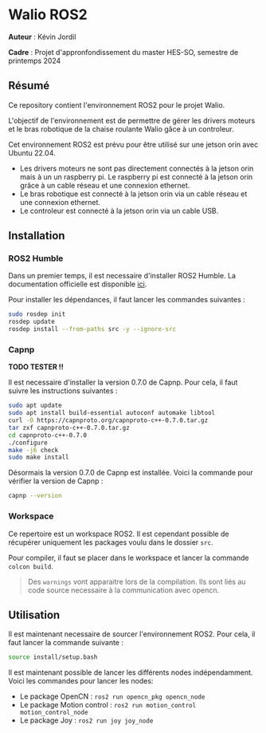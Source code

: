 # Walio ROS2

**Auteur** : Kévin Jordil

**Cadre** : Projet d'appronfondissement du master HES-SO, semestre de printemps 2024

## Résumé

Ce repository contient l'environnement ROS2 pour le projet Walio.

L'objectif de l'environnement est de permettre de gérer les drivers moteurs et le bras robotique de la chaise roulante Walio gâce à un controleur.

Cet environnement ROS2 est prévu pour être utilisé sur une jetson orin avec Ubuntu 22.04. 
- Les drivers moteurs ne sont pas directement connectés à la jetson orin mais à un un raspberry pi. Le raspberry pi est connecté à la jetson orin grâce à un cable réseau et une connexion ethernet.
- Le bras robotique est connecté à la jetson orin via un cable réseau et une connexion ethernet.
- Le controleur est connecté à la jetson orin via un cable USB.

## Installation

### ROS2 Humble

Dans un premier temps, il est necessaire d'installer ROS2 Humble. La documentation officielle est disponible [ici](https://docs.ros.org/en/humble/Installation/Ubuntu-Install-Debians.html#install-ros-2-packages).

Pour installer les dépendances, il faut lancer les commandes suivantes :
    
```bash
sudo rosdep init
rosdep update
rosdep install --from-paths src -y --ignore-src
```

### Capnp

**TODO TESTER !!**

Il est necessaire d'installer la version 0.7.0 de Capnp. Pour cela, il faut suivre les instructions suivantes :

```bash
sudo apt update
sudo apt install build-essential autoconf automake libtool
curl -O https://capnproto.org/capnproto-c++-0.7.0.tar.gz
tar zxf capnproto-c++-0.7.0.tar.gz
cd capnproto-c++-0.7.0
./configure
make -j6 check
sudo make install
```

Désormais la version 0.7.0 de Capnp est installée. Voici la commande pour vérifier la version de Capnp :

```bash
capnp --version
```

### Workspace

Ce repertoire est un workspace ROS2. Il est cependant possible de récupérer uniquement les packages voulu dans le dossier `src`.

Pour compiler, il faut se placer dans le workspace et lancer la commande `colcon build`.

> Des `warnings` vont apparaitre lors de la compilation. Ils sont liés au code source necessaire à la communication avec opencn.

## Utilisation

Il est maintenant necessaire de sourcer l'environnement ROS2. Pour cela, il faut lancer la commande suivante :

```bash
source install/setup.bash
```

Il est maintenant possible de lancer les différents nodes indépendamment. Voici les commandes pour lancer les nodes:
- Le package OpenCN : `ros2 run opencn_pkg opencn_node`
- Le package Motion control : `ros2 run motion_control motion_control_node`
- Le package Joy : `ros2 run joy joy_node`